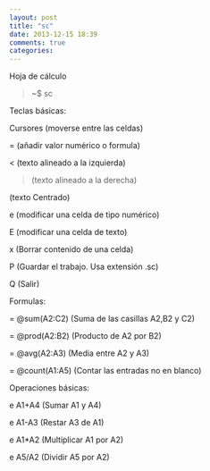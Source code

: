 ```yaml
---
layout: post
title: "sc"
date: 2013-12-15 18:39
comments: true
categories: 
---
```

Hoja de cálculo

>~$ sc

Teclas básicas:

Cursores (moverse entre las celdas)

= (añadir valor numérico o formula)

< (texto alineado a la izquierda)

> (texto alineado a la derecha)

 (texto Centrado)

e (modificar una celda de tipo numérico)

E (modificar una celda de texto)

x (Borrar contenido de una celda)

P (Guardar el trabajo. Usa extensión .sc)

Q (Salir)

Formulas:

= @sum(A2:C2) (Suma de las casillas A2,B2 y C2)

= @prod(A2:B2) (Producto de A2 por B2)

= @avg(A2:A3) (Media entre A2 y A3)

= @count(A1:A5) (Contar las entradas no en blanco)

Operaciones básicas:

e A1+A4 (Sumar A1 y A4)

e A1-A3 (Restar A3 de A1)

e A1*A2 (Multiplicar A1 por A2)

e A5/A2 (Dividir A5 por A2)

